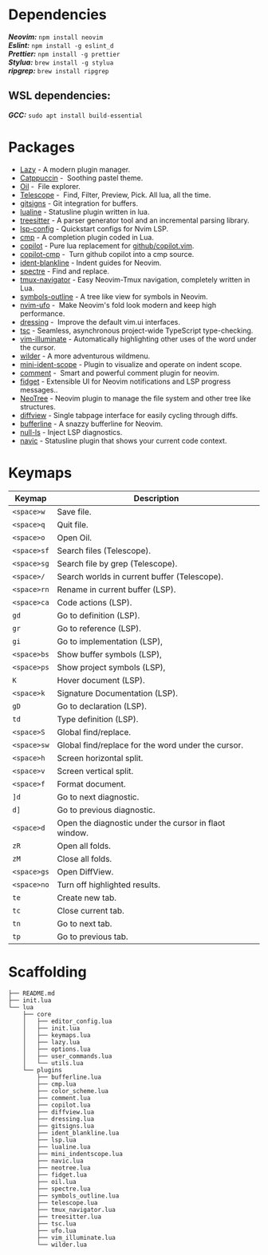 # Dependencies
**_Neovim:_** `npm install neovim` <br/>
**_Eslint:_** `npm install -g eslint_d` <br/>
**_Prettier:_** `npm install -g prettier` <br/>
**_Stylua:_** `brew install -g stylua` <br/>
**_ripgrep:_** `brew install ripgrep` <br/>

## WSL dependencies:

**_GCC:_** `sudo apt install build-essential`

# Packages

- [Lazy](https://github.com/folke/lazy.nvim) - A modern plugin manager.
- [Catppuccin](https://github.com/catppuccin/nvim) -  Soothing pastel theme.
- [Oil](https://github.com/stevearc/oil.nvim) -  File explorer.
- [Telescope](https://github.com/nvim-telescope/telescope.nvim) -  Find, Filter, Preview, Pick. All lua, all the time.
- [gitsigns](https://github.com/lewis6991/gitsigns.nvim) - Git integration for buffers.
- [lualine](https://github.com/nvim-lualine/lualine.nvim) - Statusline plugin written in lua.
- [treesitter](https://github.com/nvim-treesitter/nvim-treesitter) - A parser generator tool and an incremental parsing library.
- [lsp-config](https://github.com/neovim/nvim-lspconfig) - Quickstart configs for Nvim LSP.
- [cmp](https://github.com/hrsh7th/nvim-cmp) - A completion plugin coded in Lua.
- [copilot](https://github.com/zbirenbaum/copilot.lua) - Pure lua replacement for [github/copilot.vim](https://github.com/github/copilot.vim).
- [copilot-cmp](https://github.com/zbirenbaum/copilot-cmp) -  Turn github copilot into a cmp source.
- [ident-blankline](https://github.com/lukas-reineke/indent-blankline.nvim) - Indent guides for Neovim.
- [spectre](https://github.com/nvim-pack/nvim-spectre) - Find and replace.
- [tmux-navigator](https://github.com/alexghergh/nvim-tmux-navigation) - Easy Neovim-Tmux navigation, completely written in Lua.
- [symbols-outline](https://github.com/simrat39/symbols-outline.nvim) - A tree like view for symbols in Neovim.
- [nvim-ufo](https://github.com/kevinhwang91/nvim-ufo) -  Make Neovim's fold look modern and keep high performance.
- [dressing](https://github.com/stevearc/dressing.nvim) -  Improve the default vim.ui interfaces.
- [tsc](https://github.com/dmmulroy/tsc.nvim) - Seamless, asynchronous project-wide TypeScript type-checking.
- [vim-illuminate](https://github.com/RRethy/vim-illuminate) - Automatically highlighting other uses of the word under the cursor.
- [wilder](https://github.com/gelguy/wilder.nvim) - A more adventurous wildmenu.
- [mini-ident-scope](https://github.com/echasnovski/mini.indentscope) - Plugin to visualize and operate on indent scope.
- [comment](https://github.com/numToStr/Comment.nvim) -  Smart and powerful comment plugin for neovim.
- [fidget](https://github.com/j-hui/fidget.nvim) - Extensible UI for Neovim notifications and LSP progress messages..
- [NeoTree](https://github.com/nvim-neo-tree/neo-tree.nvim) - Neovim plugin to manage the file system and other tree like structures.
- [diffview](https://github.com/sindrets/diffview.nvim) - Single tabpage interface for easily cycling through diffs.
- [bufferline](https://github.com/akinsho/bufferline.nvim) - A snazzy bufferline for Neovim.
- [null-ls](https://github.com/jose-elias-alvarez/null-ls.nvim) - Inject LSP diagnostics.
- [navic](https://github.com/SmiteshP/nvim-navic) - Statusline plugin that shows your current code context.

# Keymaps

| Keymap         | Description                                           |
| -------------- | ----------------------------------------------------- |
| `<space>w`     | Save file.                                            |
| `<space>q`<br> | Quit file.                                            |
| `<space>o`     | Open Oil.                                             |
| `<space>sf`    | Search files (Telescope).<br>                         |
| `<space>sg`    | Search file by grep (Telescope).                      |
| `<space>/`     | Search worlds in current buffer (Telescope).          |
| `<space>rn`    | Rename in current buffer (LSP).                       |
| `<space>ca`    | Code actions (LSP).                                   |
| `gd`           | Go to definition (LSP).                               |
| `gr`           | Go to reference (LSP).                                |
| `gi`           | Go to implementation (LSP),                           |
| `<space>bs`    | Show buffer symbols (LSP),                            |
| `<space>ps`    | Show project symbols (LSP),                           |
| `K`            | Hover document (LSP).                                 |
| `<space>k`     | Signature Documentation (LSP).                        |
| `gD`           | Go to declaration (LSP).                              |
| `td`           | Type definition (LSP).                                |
| `<space>S`     | Global find/replace.                                  |
| `<space>sw`    | Global find/replace for the word under the cursor.    |
| `<space>h`     | Screen horizontal split.                              |
| `<space>v`     | Screen vertical split.                                |
| `<space>f`     | Format document.                                      |
| `]d`           | Go to next diagnostic.                                |
| `d]`           | Go to previous diagnostic.                            |
| `<space>d`     | Open the diagnostic under the cursor in flaot window. |
| `zR`           | Open all folds.                                       |
| `zM`           | Close all folds.                                      |
| `<space>gs`    | Open DiffView.                                        |
| `<space>no`    | Turn off highlighted results.                         |
| `te`           | Create new tab.                                       |
| `tc`           | Close current tab.                                    |
| `tn`           | Go to next tab.                                       |
| `tp`           | Go to previous tab.                                   |

# Scaffolding
```
├── README.md
├── init.lua
└── lua
    ├── core
    │   ├── editor_config.lua
    │   ├── init.lua
    │   ├── keymaps.lua
    │   ├── lazy.lua
    │   ├── options.lua
    │   ├── user_commands.lua
    │   └── utils.lua
    └── plugins
        ├── bufferline.lua
        ├── cmp.lua
        ├── color_scheme.lua
        ├── comment.lua
        ├── copilot.lua
        ├── diffview.lua
        ├── dressing.lua
        ├── gitsigns.lua
        ├── ident_blankline.lua
        ├── lsp.lua
        ├── lualine.lua
        ├── mini_indentscope.lua
        ├── navic.lua
        ├── neotree.lua
        ├── fidget.lua
        ├── oil.lua
        ├── spectre.lua
        ├── symbols_outline.lua
        ├── telescope.lua
        ├── tmux_navigator.lua
        ├── treesitter.lua
        ├── tsc.lua
        ├── ufo.lua
        ├── vim_illuminate.lua
        └── wilder.lua
```
